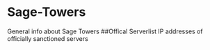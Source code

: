 # Sage-Towers
General info about Sage Towers
##Offical Serverlist
IP addresses of officially sanctioned servers
